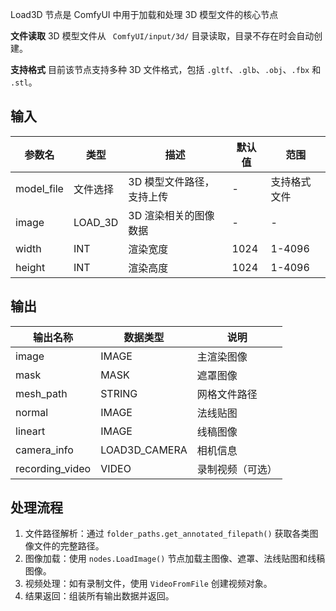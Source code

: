 Load3D 节点是 ComfyUI 中用于加载和处理 3D 模型文件的核心节点

**文件读取**
3D 模型文件从 ` ComfyUI/input/3d/` 目录读取，目录不存在时会自动创建。

**支持格式**
目前该节点支持多种 3D 文件格式，包括 `.gltf`、`.glb`、`.obj`、`.fbx` 和 `.stl`。

## 输入

| 参数名       | 类型       | 描述                     | 默认值 | 范围         |
|--------------|------------|--------------------------|--------|--------------|
| model_file   | 文件选择   | 3D 模型文件路径，支持上传 | -      | 支持格式文件 |
| image        | LOAD_3D    | 3D 渲染相关的图像数据     | -      | -            |
| width        | INT        | 渲染宽度                 | 1024   | 1-4096       |
| height       | INT        | 渲染高度                 | 1024   | 1-4096       |

## 输出

| 输出名称         | 数据类型        | 说明                   |
|------------------|----------------|------------------------|
| image            | IMAGE          | 主渲染图像             |
| mask             | MASK           | 遮罩图像               |
| mesh_path        | STRING         | 网格文件路径           |
| normal           | IMAGE          | 法线贴图               |
| lineart          | IMAGE          | 线稿图像               |
| camera_info      | LOAD3D_CAMERA  | 相机信息               |
| recording_video  | VIDEO          | 录制视频（可选）       |

## 处理流程

1. 文件路径解析：通过 `folder_paths.get_annotated_filepath()` 获取各类图像文件的完整路径。
2. 图像加载：使用 `nodes.LoadImage()` 节点加载主图像、遮罩、法线贴图和线稿图像。
3. 视频处理：如有录制文件，使用 `VideoFromFile` 创建视频对象。
4. 结果返回：组装所有输出数据并返回。
